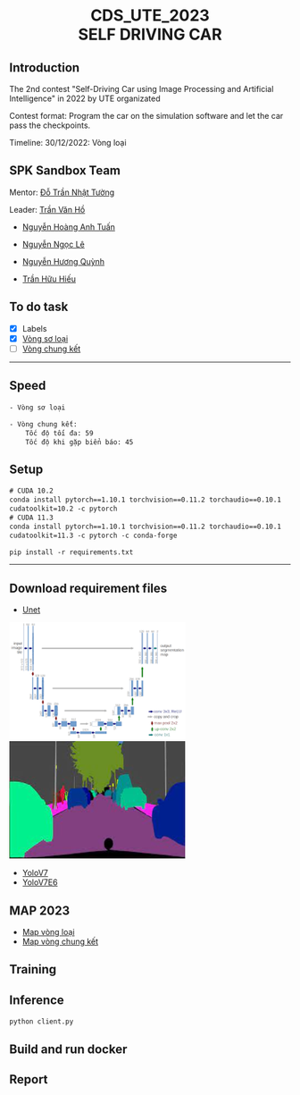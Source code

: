 <h1><center> CDS_UTE_2023 <br> SELF DRIVING CAR</center></h1>

## Introduction
The 2nd contest "Self-Driving Car using Image Processing and Artificial Intelligence" in 2022 by UTE organizated

Contest format: Program the car on the simulation software and let the car pass the checkpoints.

Timeline: 
    30/12/2022: Vòng loại

## SPK Sandbox Team
Mentor: [Đỗ Trần Nhật Tường](https://github.com/dotrannhattuong)

Leader: [Trần Văn Hồ ](https://github.com/tranvanhospk)

- [Nguyễn Hoàng Anh Tuấn](https://github.com/aTunass) 

- [Nguyễn Ngọc Lê](https://github.com/lenguyen45911)

- [Nguyễn Hương Quỳnh](https://github.com/nguyenhuongquynh2607)

- [Trần Hữu Hiếu](https://github.com/HieuTran2019)
 

## To do task 
- [x] Labels 
- [x] [Vòng sơ loại](https://github.com/dotrannhattuong/CDS_UTE_2023/blob/main/client_vong_loai.py)
- [ ] [Vòng chung kết](https://github.com/dotrannhattuong/CDS_UTE_2023/blob/main/client_vong_chung_ket.py)
---
## Speed
```
- Vòng sơ loại

```
```
- Vòng chung kết:
    Tốc độ tối đa: 59
    Tốc độ khi gặp biển báo: 45
```
## Setup
```
# CUDA 10.2
conda install pytorch==1.10.1 torchvision==0.11.2 torchaudio==0.10.1 cudatoolkit=10.2 -c pytorch
# CUDA 11.3
conda install pytorch==1.10.1 torchvision==0.11.2 torchaudio==0.10.1 cudatoolkit=11.3 -c pytorch -c conda-forge
```
```
pip install -r requirements.txt
```

---
## Download requirement files
- [Unet](https://drive.google.com/file/d/1G91QEeZAHvvWGLhc3EIihxguBDojcn3d/view?usp=sharing)

<img src="notebook/images/model.png"><img src="notebook/images/out.png">

- [YoloV7](https://drive.google.com/file/d/1W7X1wCmOWigCbGJMqf-7FFC0acj0knrv/view?usp=sharing)
- [YoloV7E6]()

## MAP 2023
- [Map vòng loại]()
- [Map vòng chung kết]()
## Training


## Inference
```
python client.py
```

## Build and run docker


## Report

